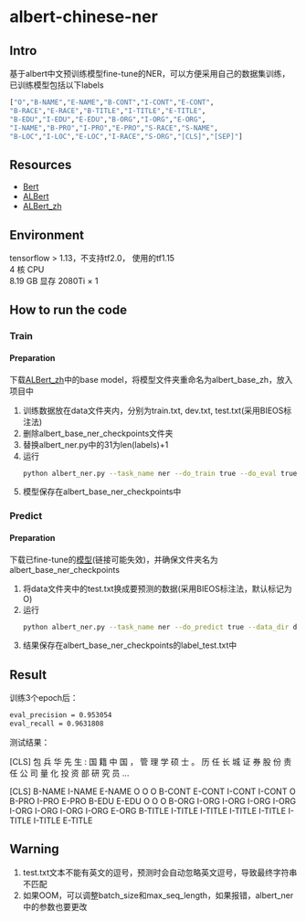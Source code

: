 # albert-chinese-ner

## Intro

基于albert中文预训练模型fine-tune的NER，可以方便采用自己的数据集训练，已训练模型包括以下labels
```bash
["O","B-NAME","E-NAME","B-CONT","I-CONT","E-CONT",
"B-RACE","E-RACE","B-TITLE","I-TITLE","E-TITLE",
"B-EDU","I-EDU","E-EDU","B-ORG","I-ORG","E-ORG",
"I-NAME","B-PRO","I-PRO","E-PRO","S-RACE","S-NAME",
"B-LOC","I-LOC","E-LOC","I-RACE","S-ORG","[CLS]","[SEP]"]
```

## Resources

- [Bert](https://github.com/google-research/bert)
- [ALBert](https://github.com/google-research/albert)
- [ALBert_zh](https://github.com/brightmart/albert_zh)

## Environment
tensorflow > 1.13，不支持tf2.0， 使用的tf1.15  
4 核 CPU  
8.19 GB 显存 2080Ti × 1  

## How to run the code

### Train

#### Preparation
下载[ALBert_zh](https://github.com/brightmart/albert_zh)中的base model，将模型文件夹重命名为albert_base_zh，放入项目中

1. 训练数据放在data文件夹内，分别为train.txt, dev.txt, test.txt(采用BIEOS标注法)
2. 删除albert_base_ner_checkpoints文件夹
3. 替换albert_ner.py中的31为len(labels)+1
4. 运行
   ```bash
   python albert_ner.py --task_name ner --do_train true --do_eval true --data_dir data --vocab_file ./albert_config/vocab.txt --bert_config_file ./albert_base_zh/albert_config_base.json --max_seq_length 64 --train_batch_size 32 --learning_rate 2e-5 --num_train_epochs 3 --output_dir albert_base_ner_checkpoints
   ```
5. 模型保存在albert_base_ner_checkpoints中

### Predict
#### Preparation
下载已fine-tune的[模型](https://openbayes.com/storages/content?key=hxj8059%2Fjobs%2F1022mh3lz1kb%2Foutput%2Fner%2Falbert-chinese-ner%2Falbert_base_ner_checkpoints%2F&name=albert_base_ner_checkpoints.output.zip&token=eyJhbGciOiJIUzUxMiJ9.eyJzdWIiOiJoeGo4MDU5L2pvYnMvMTAyMm1oM2x6MWtiL291dHB1dC9uZXIvYWxiZXJ0LWNoaW5lc2UtbmVyL2FsYmVydF9iYXNlX25lcl9jaGVja3BvaW50cy8iLCJleHAiOjE2MjgyNTgzNTF9.WYqC_MA6u32H7BAbBckFqqiTFNQ_OfdRMk9OK0Xg7dqXroZVwcjo_Tld20v5R-va2HwZr6LYaWa0WysyO_EmEg)(链接可能失效)，并确保文件夹名为albert_base_ner_checkpoints
1. 将data文件夹中的test.txt换成要预测的数据(采用BIEOS标注法，默认标记为O)
2. 运行
   ```bash
   python albert_ner.py --task_name ner --do_predict true --data_dir data --vocab_file ./albert_config/vocab.txt --bert_config_file ./albert_base_zh/albert_config_base.json --max_seq_length 64 --learning_rate 2e-5 --output_dir albert_base_ner_checkpoints
   ```
3. 结果保存在albert_base_ner_checkpoints的label_test.txt中

## Result

训练3个epoch后：

```bash
eval_precision = 0.953054
eval_recall = 0.9631808
```

测试结果：

[CLS]
包
兵
华
先
生
:
国
籍
中
国
，
管
理
学
硕
士
。
历
任
长
城
证
券
股
份
责
任
公
司
量
化
投
资
部
研
究
员
...

[CLS]
B-NAME
I-NAME
E-NAME
O
O
O
B-CONT
E-CONT
I-CONT
I-CONT
O
B-PRO
I-PRO
E-PRO
B-EDU
E-EDU
O
O
O
B-ORG
I-ORG
I-ORG
I-ORG
I-ORG
I-ORG
I-ORG
I-ORG
I-ORG
E-ORG
B-TITLE
I-TITLE
I-TITLE
I-TITLE
I-TITLE
I-TITLE
I-TITLE
E-TITLE

## Warning

1. test.txt文本不能有英文的逗号，预测时会自动忽略英文逗号，导致最终字符串不匹配
2. 如果OOM，可以调整batch_size和max_seq_length，如果报错，albert_ner中的参数也要更改
